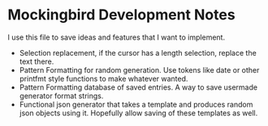# Mockingbird Development Notes

I use this file to save ideas and features that I want to implement.

- Selection replacement, if the cursor has a length selection, replace the text there.
- Pattern Formatting for random generation. Use tokens like date or other printfmt style functions to make whatever wanted.
- Pattern Formatting database of saved entries. A way to save usermade generator format strings.
- Functional json generator that takes a template and produces random json objects using it. Hopefully allow saving of these templates as well.
